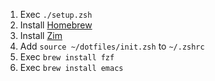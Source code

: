 1. Exec `./setup.zsh`
1. Install [Homebrew](https://brew.sh)
1. Install [Zim](https://zimfw.sh)
1. Add `source ~/dotfiles/init.zsh` to `~/.zshrc`
1. Exec `brew install fzf`
1. Exec `brew install emacs`
